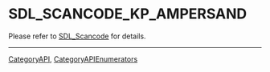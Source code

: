 # SDL_SCANCODE_KP_AMPERSAND

Please refer to [SDL_Scancode](SDL_Scancode) for details.

----
[CategoryAPI](CategoryAPI), [CategoryAPIEnumerators](CategoryAPIEnumerators)

